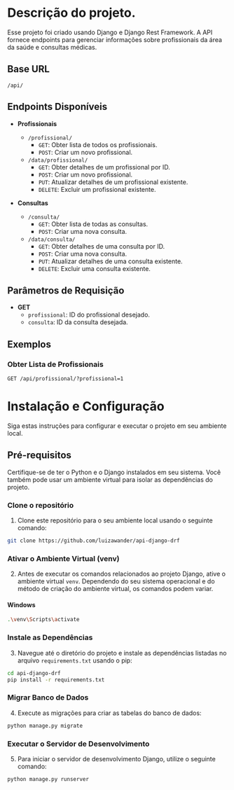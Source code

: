 # Descrição do projeto.

Esse projeto foi criado usando Django e Django Rest Framework. A API fornece endpoints para gerenciar informações sobre profissionais da área da saúde e consultas médicas. </br>

## Base URL

`/api/`

## Endpoints Disponíveis

- **Profissionais**
  - `/profissional/`
    - `GET`: Obter lista de todos os profissionais.
    - `POST`: Criar um novo profissional.
  - `/data/profissional/`
    - `GET`: Obter detalhes de um profissional por ID.
    - `POST`: Criar um novo profissional.
    - `PUT`: Atualizar detalhes de um profissional existente.
    - `DELETE`: Excluir um profissional existente.
    
- **Consultas**
  - `/consulta/`
    - `GET`: Obter lista de todas as consultas.
    - `POST`: Criar uma nova consulta.
  - `/data/consulta/`
    - `GET`: Obter detalhes de uma consulta por ID.
    - `POST`: Criar uma nova consulta.
    - `PUT`: Atualizar detalhes de uma consulta existente.
    - `DELETE`: Excluir uma consulta existente.

## Parâmetros de Requisição

- **GET**
  - `profissional`: ID do profissional desejado.
  - `consulta`: ID da consulta desejada.

## Exemplos

### Obter Lista de Profissionais

```http
GET /api/profissional/?profissional=1
```


# Instalação e Configuração

Siga estas instruções para configurar e executar o projeto em seu ambiente local.

## Pré-requisitos

Certifique-se de ter o Python e o Django instalados em seu sistema. Você também pode usar um ambiente virtual para isolar as dependências do projeto. </br>

### Clone o repositório

   1. Clone este repositório para o seu ambiente local usando o seguinte comando:

   ```bash
   git clone https://github.com/luizawander/api-django-drf
   ```
 ### Ativar o Ambiente Virtual (venv)

2. Antes de executar os comandos relacionados ao projeto Django, ative o ambiente virtual `venv`. Dependendo do seu sistema operacional e do método de criação do ambiente virtual, os comandos podem variar. 

#### Windows

```bash
.\venv\Scripts\activate
````

   ### Instale as Dependências

3. Navegue até o diretório do projeto e instale as dependências listadas no arquivo `requirements.txt` usando o pip:

```bash
cd api-django-drf
pip install -r requirements.txt
```
### Migrar Banco de Dados

4. Execute as migrações para criar as tabelas do banco de dados:

```bash
python manage.py migrate
```
### Executar o Servidor de Desenvolvimento

5. Para iniciar o servidor de desenvolvimento Django, utilize o seguinte comando:

```bash
python manage.py runserver
